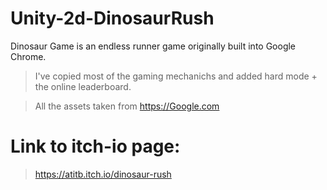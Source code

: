 # Unity-2d-DinosaurRush
Dinosaur Game is an endless runner game originally built into Google Chrome.
> I've copied most of the gaming mechanichs and added hard mode + the online leaderboard.

> All the assets taken from https://Google.com

# Link to itch-io page:

> https://atitb.itch.io/dinosaur-rush
